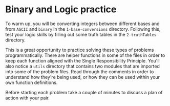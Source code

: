 # Binary and Logic practice

To warm up, you will be converting integers between different bases and from
`ASCII` and `binary` in the `1-base-conversions` directory. Following this, test
your logic skills by filling out some truth tables in the `2-truthTables`
directory. 

This is a great opportunity to practice solving these types of problems
programmatically. There are helper functions in some of the files in order to
keep each function aligned with the Single Responsibility Principle. You'll also
notice a `utils` directory that contains two modules that are imported into some
of the problem files. Read through the comments in order to understand how
they're being used, or how they can be used within your own function
definitions.

Before starting each problem take a couple of minutes to discuss a plan of
action with your pair.